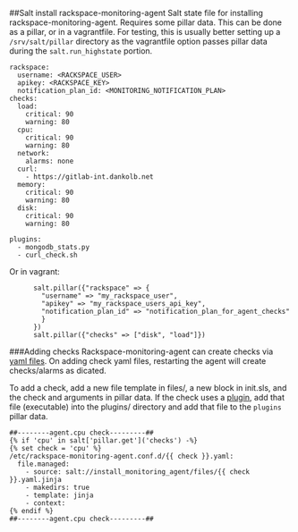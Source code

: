 ##Salt install rackspace-monitoring-agent
Salt state file for installing rackspace-monitoring-agent. Requires some pillar data. This can be done as a pillar, or in a vagrantfile. For testing, this is usually better setting up a `/srv/salt/pillar` directory as the vagrantfile option passes pillar data during the `salt.run_highstate` portion.
```
rackspace:
  username: <RACKSPACE_USER>
  apikey: <RACKSPACE_KEY>
  notification_plan_id: <MONITORING_NOTIFICATION_PLAN>
checks:
  load:
    critical: 90
    warning: 80
  cpu:
    critical: 90
    warning: 80
  network:
    alarms: none
  curl:
    - https://gitlab-int.dankolb.net
  memory:
    critical: 90
    warning: 80
  disk:
    critical: 90
    warning: 80

plugins:
  - mongodb_stats.py
  - curl_check.sh
```

Or in vagrant:
```
      salt.pillar({"rackspace" => {
        "username" => "my_rackspace_user",
        "apikey" => "my_rackspace_users_api_key",
        "notification_plan_id" => "notification_plan_for_agent_checks"
        }
      })
      salt.pillar({"checks" => ["disk", "load"]})

```

###Adding checks
Rackspace-monitoring-agent can create checks via [yaml files](https://developer.rackspace.com/docs/rackspace-monitoring/v1/developer-guide/#configure-agent-with-yaml). On adding check yaml files, restarting the agent will create checks/alarms as dicated.

To add a check, add a new file template in files/, a new block in init.sls, and the check and arguments in pillar data. If the check uses a [plugin](https://github.com/racker/rackspace-monitoring-agent-plugins-contrib), add that file (executable) into the plugins/ directory and add that file to the `plugins` pillar data.
```
##--------agent.cpu check---------##
{% if 'cpu' in salt['pillar.get']('checks') -%}
{% set check = 'cpu' %}
/etc/rackspace-monitoring-agent.conf.d/{{ check }}.yaml:
  file.managed:
    - source: salt://install_monitoring_agent/files/{{ check }}.yaml.jinja
    - makedirs: true
    - template: jinja
    - context:
{% endif %}
##--------agent.cpu check---------##
```

